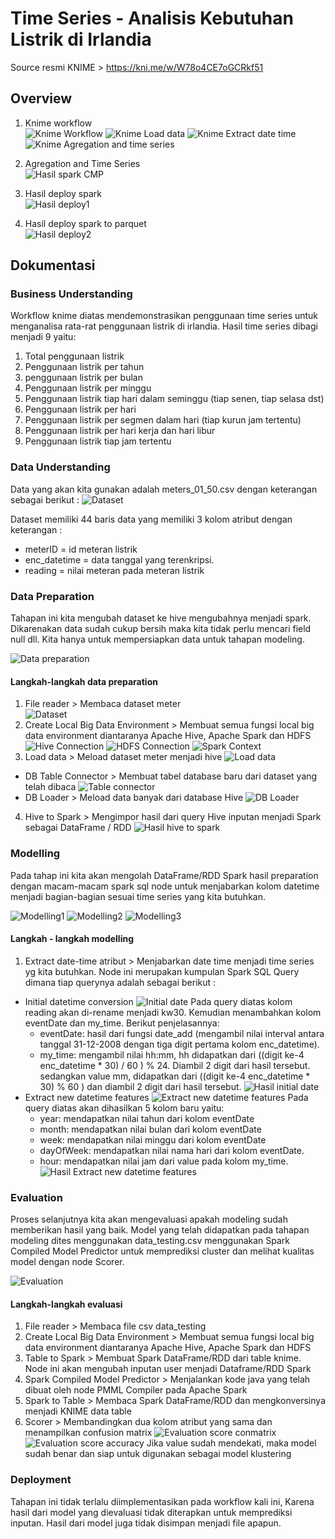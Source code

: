 # Time Series - Analisis Kebutuhan Listrik di Irlandia
Source resmi KNIME > https://kni.me/w/W78o4CE7oGCRkf51

## Overview
1. Knime workflow <br>
![Knime Workflow](./dokumentasi/1.PNG)
![Knime Load data](./dokumentasi/2.PNG)
![Knime Extract date time](./dokumentasi/3.PNG)
![Knime Agregation and time series](./dokumentasi/4.PNG)

2. Agregation and Time Series <br>
![Hasil spark CMP](./dokumentasi/5.PNG)
3. Hasil deploy spark <br>
![Hasil deploy1](./dokumentasi/6.PNG)
4. Hasil deploy spark to parquet <br>
![Hasil deploy2](./dokumentasi/7.PNG)

## Dokumentasi
### Business Understanding
Workflow knime diatas mendemonstrasikan penggunaan time series untuk menganalisa rata-rat penggunaan listrik di irlandia. Hasil time series dibagi menjadi 9 yaitu:
1. Total penggunaan listrik
2. Penggunaan listrik per tahun
3. penggunaan listrik per bulan
4. Penggunaan listrik per minggu
5. Penggunaan listrik tiap hari dalam seminggu (tiap senen, tiap selasa dst)
6. Penggunaan listrik per hari
7. Penggunaan listrik per segmen dalam hari (tiap kurun jam tertentu)
8. Penggunaan listrik per hari kerja dan hari libur
9. Penggunaan listrik tiap jam tertentu

### Data Understanding

Data yang akan kita gunakan adalah meters_01_50.csv dengan keterangan sebagai berikut :
![Dataset](./dokumentasi/8.PNG)

Dataset memiliki 44 baris data yang memiliki 3 kolom atribut dengan keterangan :
  - meterID = id meteran listrik
  - enc_datetime = data tanggal yang terenkripsi.
  - reading = nilai meteran pada meteran listrik

### Data Preparation

Tahapan ini kita mengubah dataset ke hive mengubahnya menjadi spark. Dikarenakan data sudah cukup bersih maka kita tidak perlu mencari field null dll. Kita hanya untuk mempersiapkan data untuk tahapan modeling.

![Data preparation](./dokumentasi/9.PNG)

#### Langkah-langkah data preparation
1. File reader > Membaca dataset meter <br>
![Dataset](./dokumentasi/8.PNG)
2. Create Local Big Data Environment > Membuat semua fungsi local big data environment diantaranya Apache Hive, Apache Spark dan HDFS <br>
![Hive Connection](./dokumentasi/10.PNG)
![HDFS Connection](./dokumentasi/11.PNG)
![Spark Context](./dokumentasi/12.PNG)
3. Load data > Meload dataset meter menjadi hive
![Load data](./dokumentasi/2.PNG)
  - DB Table Connector > Membuat tabel database baru dari dataset yang telah dibaca
![Table connector](./dokumentasi/13.PNG)
  - DB Loader > Meload data banyak dari database Hive
![DB Loader](./dokumentasi/14.PNG)
4. Hive to Spark > Mengimpor hasil dari query Hive inputan menjadi Spark sebagai DataFrame / RDD
![Hasil hive to spark](./dokumentasi/15.PNG)

### Modelling

Pada tahap ini kita akan mengolah DataFrame/RDD Spark hasil preparation dengan macam-macam spark sql node untuk menjabarkan kolom datetime menjadi bagian-bagian sesuai time series yang kita butuhkan.

![Modelling1](./dokumentasi/16.PNG)
![Modelling2](./dokumentasi/17.PNG)
![Modelling3](./dokumentasi/18.PNG)

#### Langkah - langkah modelling
1. Extract date-time atribut > Menjabarkan date time menjadi time series yg kita butuhkan. Node ini merupakan kumpulan Spark SQL Query dimana tiap querynya adalah sebagai berikut :
  - Initial datetime conversion
  ![Initial date](./dokumentasi/19.PNG)
    Pada query diatas kolom reading akan di-rename menjadi kw30. Kemudian menambahkan kolom eventDate dan my_time. Berikut penjelasannya:
    - eventDate: hasil dari fungsi date_add (mengambil nilai interval antara tanggal 31-12-2008 dengan tiga digit pertama kolom enc_datetime).
    - my_time: mengambil nilai hh:mm, hh didapatkan dari ((digit ke-4 enc_datetime * 30) / 60 ) % 24. Diambil 2 digit dari hasil tersebut. sedangkan value mm, didapatkan dari ((digit ke-4 enc_datetime * 30) % 60 ) dan diambil 2 digit dari hasil tersebut.
  ![Hasil initial date](./dokumentasi/20.PNG)
  - Extract new datetime features
  ![Extract new datetime features](./dokumentasi/21.PNG)
    Pada query diatas akan dihasilkan 5 kolom baru yaitu:
    - year: mendapatkan nilai tahun dari kolom eventDate
    - month: mendapatkan nilai bulan dari kolom eventDate
    - week: mendapatkan nilai minggu dari kolom eventDate
    - dayOfWeek: mendapatkan nilai nama hari dari kolom eventDate.
    - hour: mendapatkan nilai jam dari value pada kolom my_time.
  ![Hasil Extract new datetime features](./dokumentasi/22.PNG)
  


### Evaluation

Proses selanjutnya kita akan mengevaluasi apakah modeling sudah memberikan hasil yang baik. Model yang telah didapatkan pada tahapan modeling dites menggunakan data_testing.csv menggunakan Spark Compiled Model Predictor untuk memprediksi cluster dan melihat kualitas model dengan node Scorer.

![Evaluation](./dokumentasi/6.PNG)

#### Langkah-langkah evaluasi
1. File reader > Membaca file csv data_testing
2. Create Local Big Data Environment > Membuat semua fungsi local big data environment diantaranya Apache Hive, Apache Spark dan HDFS
3. Table to Spark > Membuat Spark DataFrame/RDD dari table knime. Node ini akan mengubah inputan user menjadi Dataframe/RDD Spark
4. Spark Compiled Model Predictor > Menjalankan kode java yang telah dibuat oleh node PMML Compiler pada Apache Spark
5. Spark to Table > Membaca Spark DataFrame/RDD dan mengkonversinya menjadi KNIME data table
6. Scorer > Membandingkan dua kolom atribut yang sama dan menampilkan confusion matrix
![Evaluation score conmatrix](./dokumentasi/3.PNG)
![Evaluation score accuracy](./dokumentasi/4.PNG)
Jika value sudah mendekati, maka model sudah benar dan siap untuk digunakan sebagai model klustering

### Deployment

Tahapan ini tidak terlalu diimplementasikan pada workflow kali ini, Karena hasil dari model yang dievaluasi tidak diterapkan untuk memprediksi inputan. Hasil dari model juga tidak disimpan menjadi file apapun. 
